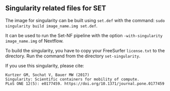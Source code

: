 Singularity related files for SET
-------------------------------------------

The image for singularity can be built using `set.def` with the command:
`sudo singularity build image_name.img set.def`.

It can be used to run the Set-NF pipeline with the option
`-with-singularity image_name.img` of Nextflow.

To build the singularity, you have to copy your FreeSurfer `license.txt` to the directory.
Run the command from the directory `set-singularity`.

If you use this singularity, please cite:

```
Kurtzer GM, Sochat V, Bauer MW (2017)
Singularity: Scientific containers for mobility of compute.
PLoS ONE 12(5): e0177459. https://doi.org/10.1371/journal.pone.0177459
```
